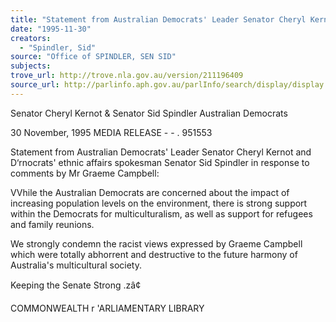 ```yaml
---
title: "Statement from Australian Democrats' Leader Senator Cheryl Kernot and Democrats' ethnic affairs spokesman Senator Sid Spindler in response to comments by Mr Graeme Campbell"
date: "1995-11-30"
creators:
  - "Spindler, Sid"
source: "Office of SPINDLER, SEN SID"
subjects:
trove_url: http://trove.nla.gov.au/version/211196409
source_url: http://parlinfo.aph.gov.au/parlInfo/search/display/display.w3p;query=Id%3A%22media/pressrel/2903088%22
---
```


 Senator Cheryl Kernot & Senator Sid Spindler Australian Democrats

 30 November, 1995 MEDIA RELEASE - - . 951553

 Statement from Australian Democrats' Leader Senator Cheryl Kernot and D‘rnocrats' ethnic affairs spokesman Senator Sid Spindler in response to comments by Mr Graeme Campbell:

 VVhile the Australian Democrats are concerned about the impact of increasing population levels on the environment, there is strong support within the Democrats for multiculturalism, as well as support for refugees and family reunions.

 We strongly condemn the racist views expressed by Graeme Campbell which were totally abhorrent and destructive to the future harmony of Australia's multicultural society.

 Keeping the Senate Strong .zâ¢

 COMMONWEALTH r 'ARLIAMENTARY LIBRARY

